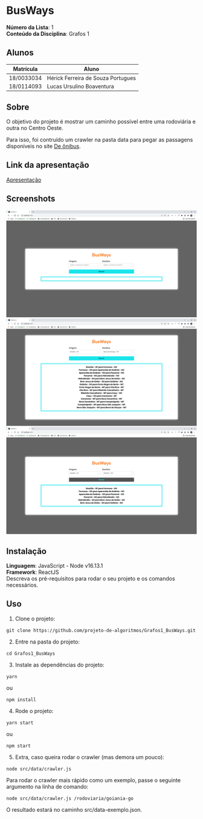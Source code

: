 # BusWays

**Número da Lista**: 1<br>
**Conteúdo da Disciplina**: Grafos 1<br>

## Alunos
|Matrícula | Aluno |
| -- | -- |
| 18/0033034  |  Hérick Ferreira de Souza Portugues |
| 18/0114093  |  Lucas Ursulino Boaventura |

## Sobre
O objetivo do projeto é mostrar um caminho possível entre uma rodoviária e outra no Centro Oeste.

Para isso, foi contruído um crawler na pasta data para pegar as passagens disponíveis no site [De ônibus](https://deonibus.com/).

## Link da apresentação

[Apresentação](https://unbbr.sharepoint.com/sites/Pessoal909/Documentos%20Compartilhados/Forms/AllItems.aspx?id=%2Fsites%2FPessoal909%2FDocumentos%20Compartilhados%2FGeneral%2FRecordings%2FMeeting%20in%20%5FGeneral%5F%2D20220207%5F234657%2DMeeting%20Recording%2Emp4&parent=%2Fsites%2FPessoal909%2FDocumentos%20Compartilhados%2FGeneral%2FRecordings)

## Screenshots
![Imagem 1](./src/assets/image1.png)
![Imagem 2](./src/assets/image2.png)
![Imagem 3](./src/assets/image3.png)

## Instalação
**Linguagem**: JavaScript - Node v16.13.1<br>
**Framework**: ReactJS<br>
Descreva os pré-requisitos para rodar o seu projeto e os comandos necessários.

## Uso
1. Clone o projeto:
```
git clone https://github.com/projeto-de-algoritmos/Grafos1_BusWays.git
```

2. Entre na pasta do projeto:
```
cd Grafos1_BusWays
```

3. Instale as dependências do projeto:
```
yarn
```
ou
```
npm install
```

4. Rode o projeto:
```
yarn start
```
ou
```
npm start
```

5. Extra, caso queira rodar o crawler (mas demora um pouco):
```
node src/data/crawler.js
```
Para rodar o crawler mais rápido como um exemplo, passe o seguinte argumento na linha de comando:
```
node src/data/crawler.js /rodoviaria/goiania-go
```
O resultado estará no caminho src/data-exemplo.json.





